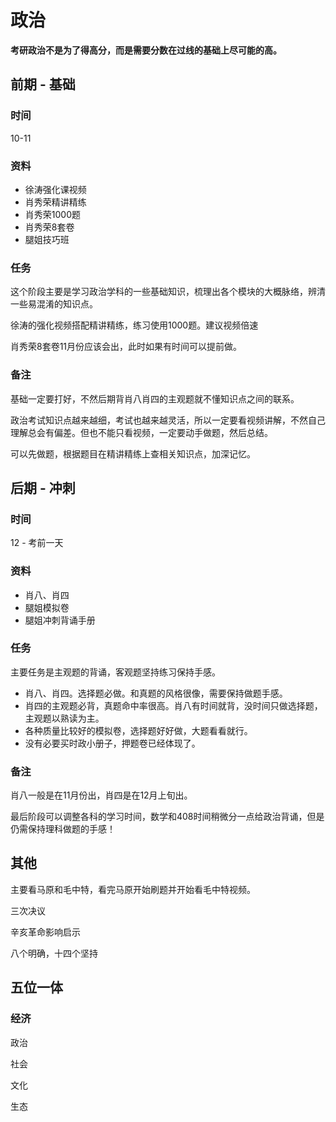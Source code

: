 # 政治

**考研政治不是为了得高分，而是需要分数在过线的基础上尽可能的高。**

## 前期 - 基础

### 时间

10-11

### 资料

- 徐涛强化课视频
- 肖秀荣精讲精练
- 肖秀荣1000题
- 肖秀荣8套卷
- 腿姐技巧班

### 任务

这个阶段主要是学习政治学科的一些基础知识，梳理出各个模块的大概脉络，辨清一些易混淆的知识点。

徐涛的强化视频搭配精讲精练，练习使用1000题。建议视频倍速

肖秀荣8套卷11月份应该会出，此时如果有时间可以提前做。

### 备注

基础一定要打好，不然后期背肖八肖四的主观题就不懂知识点之间的联系。

政治考试知识点越来越细，考试也越来越灵活，所以一定要看视频讲解，不然自己理解总会有偏差。但也不能只看视频，一定要动手做题，然后总结。

可以先做题，根据题目在精讲精练上查相关知识点，加深记忆。

## 后期 - 冲刺

### 时间

12 - 考前一天

### 资料

- 肖八、肖四
- 腿姐模拟卷
- 腿姐冲刺背诵手册

### 任务

主要任务是主观题的背诵，客观题坚持练习保持手感。

- 肖八、肖四。选择题必做。和真题的风格很像，需要保持做题手感。
- 肖四的主观题必背，真题命中率很高。肖八有时间就背，没时间只做选择题，主观题以熟读为主。
- 各种质量比较好的模拟卷，选择题好好做，大题看看就行。
- 没有必要买时政小册子，押题卷已经体现了。

### 备注

肖八一般是在11月份出，肖四是在12月上旬出。

最后阶段可以调整各科的学习时间，数学和408时间稍微分一点给政治背诵，但是仍需保持理科做题的手感！





## 其他

主要看马原和毛中特，看完马原开始刷题并开始看毛中特视频。













三次决议

辛亥革命影响启示

八个明确，十四个坚持



## 五位一体

### 经济

政治



社会



文化



生态

 



























